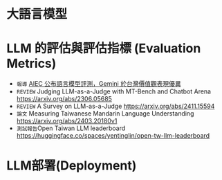 # 大語言模型

# LLM 的評估與評估指標 (Evaluation Metrics)
- `報導` [AIEC 公布語言模型評測，Gemini 於台灣價值觀表現優異](https://www.inside.com.tw/article/39739-aiec-releases-language-model-evaluation-gemini-shows-strong-performance-on-taiwanese-values)
- `REVIEW` Judging LLM-as-a-Judge with MT-Bench and Chatbot Arena  https://arxiv.org/abs/2306.05685
- `REVIEW` A Survey on LLM-as-a-Judge  https://arxiv.org/abs/2411.15594
- `論文` Measuring Taiwanese Mandarin Language Understanding  https://arxiv.org/abs/2403.20180v1
- `測試報告`Open Taiwan LLM leaderboard  https://huggingface.co/spaces/yentinglin/open-tw-llm-leaderboard

# LLM部署(Deployment)
